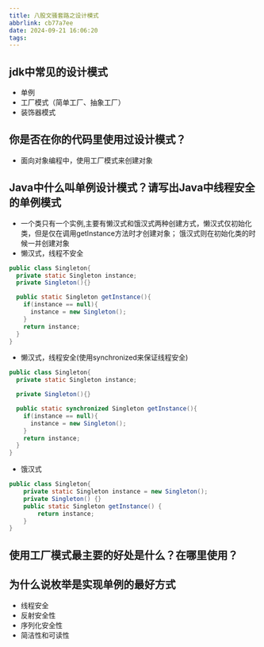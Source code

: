 ```yaml
---
title: 八股文骚套路之设计模式
abbrlink: cb77a7ee
date: 2024-09-21 16:06:20
tags:
---
```


## jdk中常见的设计模式

- 单例
- 工厂模式（简单工厂、抽象工厂）
- 装饰器模式

## 你是否在你的代码里使用过设计模式？

- 面向对象编程中，使用工厂模式来创建对象
<!-- TODO: 举一个黑马点评中的例子 -->

## Java中什么叫单例设计模式？请写出Java中线程安全的单例模式

- 一个类只有一个实例,主要有懒汉式和饿汉式两种创建方式，懒汉式仅初始化类，但是仅在调用getInstance方法时才创建对象；
  饿汉式则在初始化类的时候一并创建对象
- 懒汉式，线程不安全

```java
public class Singleton{
  private static Singleton instance;
  private Singleton(){}

  public static Singleton getInstance(){
    if(instance == null){
      instance = new Singleton();
    }
    return instance;
  }
}

```

- 懒汉式，线程安全(使用synchronized来保证线程安全)

```java
public class Singleton{
  private static Singleton instance;

  private Singleton(){}

  public static synchronized Singleton getInstance(){
    if(instance == null){
      instance = new Singleton();
    }
    return instance;
  }
}
```

- 饿汉式

```java
public class Singleton{
    private static Singleton instance = new Singleton();
    private Singleton() {}
    public static Singleton getInstance() {
        return instance;
    }
}
```

## 使用工厂模式最主要的好处是什么？在哪里使用？

## 为什么说枚举是实现单例的最好方式

- 线程安全
- 反射安全性
- 序列化安全性
- 简洁性和可读性

